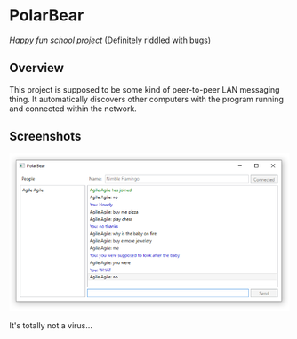 # PolarBear
*Happy fun school project* (Definitely riddled with bugs)

## Overview
This project is supposed to be some kind of peer-to-peer LAN messaging thing.
It automatically discovers other computers with the program running and connected within the network.

## Screenshots
![A typical conversation](/Planning%20%26%20Resources/hah.png)

It's totally not a virus...
